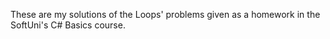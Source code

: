 These are my solutions of the Loops' problems given as a homework in the SoftUni's C# Basics course.
